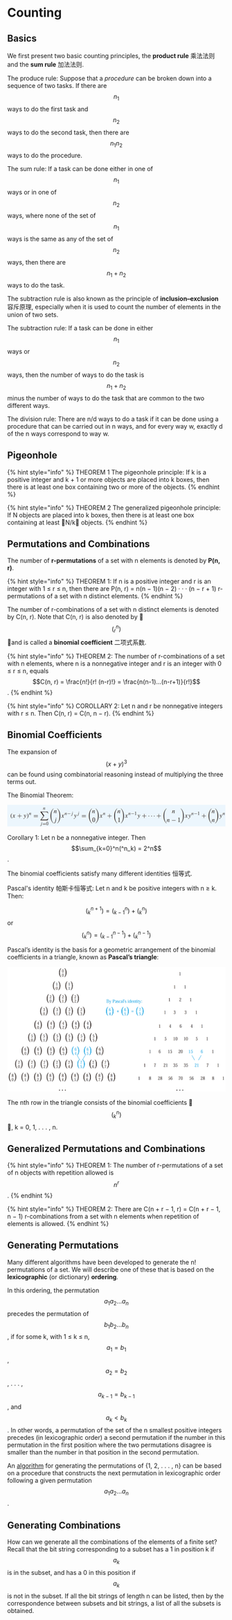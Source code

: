 # Counting

## Basics

We first present two basic counting principles, the **product rule** 乘法法则 and the **sum rule** 加法法则.

The produce rule: Suppose that a _procedure_ can be broken down into a sequence of two tasks. If there are $$n_1$$ ways to do the first task and $$n_2$$ ways to do the second task, then there are $$n_1n_2$$ ways to do the procedure.

The sum rule: If a task can be done either in one of $$n_1$$ ways or in one of $$n_2$$ ways, where none of the set of $$n_1$$ ways is the same as any of the set of $$n_2$$ ways, then there are $$n_1 + n_2$$ ways to do the task.

The subtraction rule is also known as the principle of **inclusion–exclusion** 容斥原理, especially when it is used to count the number of elements in the union of two sets.

The subtraction rule: If a task can be done in either $$n_1$$ ways or $$n_2$$ ways, then the number of ways to do the task is $$n_1 + n_2$$ minus the number of ways to do the task that are common to the two different ways.

The division rule: There are n/d ways to do a task if it can be done using a procedure that can be carried out in n ways, and for every way w, exactly d of the n ways correspond to way w.

## Pigeonhole

{% hint style="info" %}
THEOREM 1 The pigeonhole principle: If k is a positive integer and k + 1 or more objects are placed into k boxes, then there is at least one box containing two or more of the objects.
{% endhint %}

{% hint style="info" %}
THEOREM 2 The generalized pigeonhole principle: If N objects are placed into k boxes, then there is at least one box containing at least N/k objects.
{% endhint %}

## Permutations and Combinations

The number of **r-permutations** of a set with n elements is denoted by **P\(n, r\)**.

{% hint style="info" %}
THEOREM 1: If n is a positive integer and r is an integer with 1 ≤ r ≤ n, then there are P\(n, r\) = n\(n − 1\)\(n − 2\) · · · \(n − r + 1\) r-permutations of a set with n distinct elements.
{% endhint %}

The number of r-combinations of a set with n distinct elements is denoted by C\(n, r\). Note that C\(n, r\) is also denoted by  $$(_r^n)$$  and is called a **binomial coefficient** 二项式系数.

{% hint style="info" %}
THEOREM 2: The number of r-combinations of a set with n elements, where n is a nonnegative integer and r is an integer with 0 ≤ r ≤ n, equals $$C(n, r) = \frac{n!}{r! (n-r)!} = \frac{n(n-1)...(n-r+1)}{r!}$$ .
{% endhint %}

{% hint style="info" %}
COROLLARY 2: Let n and r be nonnegative integers with r ≤ n. Then C\(n, r\) = C\(n, n − r\).
{% endhint %}

## Binomial Coefficients

The expansion of $$(x+y)^3$$ can be found using combinatorial reasoning instead of multiplying the three terms out.

The Binomial Theorem:

![](../.gitbook/assets/screen-shot-2018-09-28-at-10.10.55.png)

Corollary 1: Let n be a nonnegative integer. Then $$\sum_{k=0}^n(^n_k) = 2^n$$ .

The binomial coefficients satisfy many different identities 恒等式.

Pascal's identity 帕斯卡恒等式: Let n and k be positive integers with n ≥ k. Then:

 $$(^{n+1}_k) =  (^{n}_{k-1}) + (^{n}_k)$$ or $$(^{n}_k) =  (^{n-1}_{k-1}) + (^{n-1}_k)$$ 

Pascal’s identity is the basis for a geometric arrangement of the binomial coefficients in a triangle, known as **Pascal’s triangle**:

![](../.gitbook/assets/screen-shot-2018-09-28-at-11.10.55.png)

The nth row in the triangle consists of the binomial coefficients  $$(^n_k)$$ , k = 0, 1, . . . , n.

## Generalized Permutations and Combinations

{% hint style="info" %}
THEOREM 1: The number of r-permutations of a set of n objects with repetition allowed is $$n^r$$ .
{% endhint %}

{% hint style="info" %}
THEOREM 2: There are C\(n + r − 1, r\) = C\(n + r − 1, n − 1\) r-combinations from a set with n elements when repetition of elements is allowed.
{% endhint %}

## Generating Permutations

Many different algorithms have been developed to generate the n! permutations of a set. We will describe one of these that is based on the **lexicographic** \(or dictionary\) **ordering**.

In this ordering, the permutation $$a_1a_2...a_n$$ precedes the permutation of $$b_1b_2...b_n$$ , if for some k, with 1 ≤ k ≤ n, $$a_1 = b_1$$, $$a_2 = b_2$$ , . . . , $$a_{k-1} = b_{k-1}$$ , and $$a_k < b_k$$ . In other words, a permutation of the set of the n smallest positive integers precedes \(in lexicographic order\) a second permutation if the number in this permutation in the first position where the two permutations disagree is smaller than the number in that position in the second permutation.

An [algorithm](https://leetcode.com/problems/next-permutation/) for generating the permutations of {1, 2, . . . , n} can be based on a procedure that constructs the next permutation in lexicographic order following a given permutation $$a_1a_2...a_n$$.

## Generating Combinations

How can we generate all the combinations of the elements of a finite set? Recall that the bit string corresponding to a subset has a 1 in position k if $$a_k$$ is in the subset, and has a 0 in this position if $$a_k$$ is not in the subset. If all the bit strings of length n can be listed, then by the correspondence between subsets and bit strings, a list of all the subsets is obtained.

